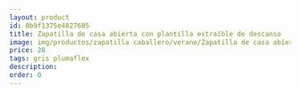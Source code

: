 ```yaml
---
layout: product
id: 0b9f1375e4827685
title: Zapatilla de casa abierta con plantilla extraíble de descanso
image: img/productos/zapatilla caballero/verano/Zapatilla de casa abierta con plantilla extraíble de descanso=28=gris plumaflex.webp
price: 28
tags: gris plumaflex
description: 
order: 0
---
```

